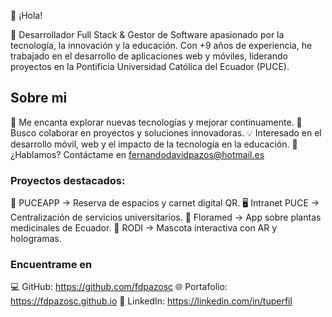 👋 ¡Hola!

🚀 Desarrollador Full Stack & Gestor de Software apasionado por la tecnología, la innovación y la educación. Con +9 años de experiencia, he trabajado en el desarrollo de aplicaciones web y móviles, liderando proyectos en la Pontificia Universidad Católica del Ecuador (PUCE).

## Sobre mi
🔹 Me encanta explorar nuevas tecnologías y mejorar continuamente.
🤝 Busco colaborar en proyectos y soluciones innovadoras.
💡 Interesado en el desarrollo móvil, web y el impacto de la tecnología en la educación.
📩 ¿Hablamos? Contáctame en fernandodavidpazos@hotmail.es

### Proyectos destacados:
📱 PUCEAPP → Reserva de espacios y carnet digital QR.
🖥️ Intranet PUCE → Centralización de servicios universitarios.
🌿 Floramed → App sobre plantas medicinales de Ecuador.
🤖 RODI → Mascota interactiva con AR y hologramas.

### Encuentrame en
💻 GitHub: https://github.com/fdpazosc
🌐 Portafolio: https://fdpazosc.github.io
🔗 LinkedIn: https://linkedin.com/in/tuperfil

